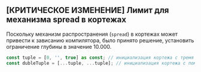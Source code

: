 ## \[КРИТИЧЕСКОЕ ИЗМЕНЕНИЕ\] Лимит для механизма spread в кортежах

Поскольку механизм распространения (`spread`) в кортежах может привести к зависанию компилятора, было принято решение, установить ограничение глубины в значение 10.000.

`````ts
const tuple = [0, '', true] as const; // инициализация кортежа с тремя значениями
const dubleTuple = [...tuple, ...tuple]; // инициализация кортежа с помощью механизма распространения, который приведет к удваиванию значений

`````